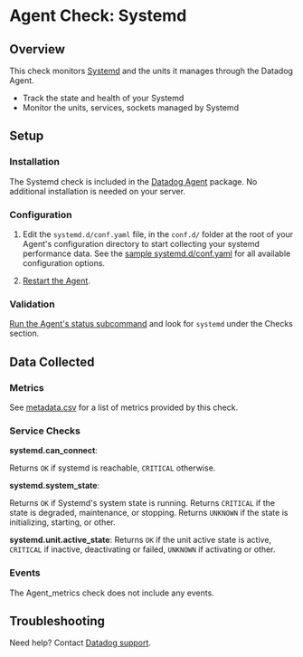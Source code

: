 # Agent Check: Systemd

## Overview

This check monitors [Systemd][1] and the units it manages through the Datadog Agent.

* Track the state and health of your Systemd
* Monitor the units, services, sockets managed by Systemd

## Setup

### Installation

The Systemd check is included in the [Datadog Agent][2] package. No additional installation is needed on your server.

### Configuration

1. Edit the `systemd.d/conf.yaml` file, in the `conf.d/` folder at the root of your
   Agent's configuration directory to start collecting your systemd performance data.
   See the [sample systemd.d/conf.yaml][3] for all available configuration options.

2. [Restart the Agent][4].

### Validation

[Run the Agent's status subcommand][5] and look for `systemd` under the Checks section.

## Data Collected

### Metrics

See [metadata.csv][6] for a list of metrics provided by this check.

### Service Checks

**systemd.can_connect**:  

Returns `OK` if systemd is reachable, `CRITICAL` otherwise.

**systemd.system_state**:

Returns `OK` if Systemd's system state is running. Returns `CRITICAL` if the state is degraded, maintenance, or stopping. Returns `UNKNOWN` if the state is initializing, starting, or other.

**systemd.unit.active_state**:
Returns `OK` if the unit active state is active, `CRITICAL` if inactive, deactivating or failed, `UNKNOWN` if activating or other.


### Events

The Agent_metrics check does not include any events.

## Troubleshooting

Need help? Contact [Datadog support][7].

[1]: https://www.freedesktop.org/wiki/Software/systemd/
[2]: https://app.datadoghq.com/account/settings#agent
[3]: https://github.com/DataDog/datadog-agent/blob/master/cmd/agent/dist/conf.d/systemd.d/conf.yaml.example
[4]: https://docs.datadoghq.com/agent/guide/agent-commands/#start-stop-restart-the-agent
[5]: https://docs.datadoghq.com/agent/guide/agent-commands/#agent-status-and-information
[6]: https://github.com/DataDog/integrations-core/blob/master/systemd/metadata.csv
[7]: https://docs.datadoghq.com/help/
